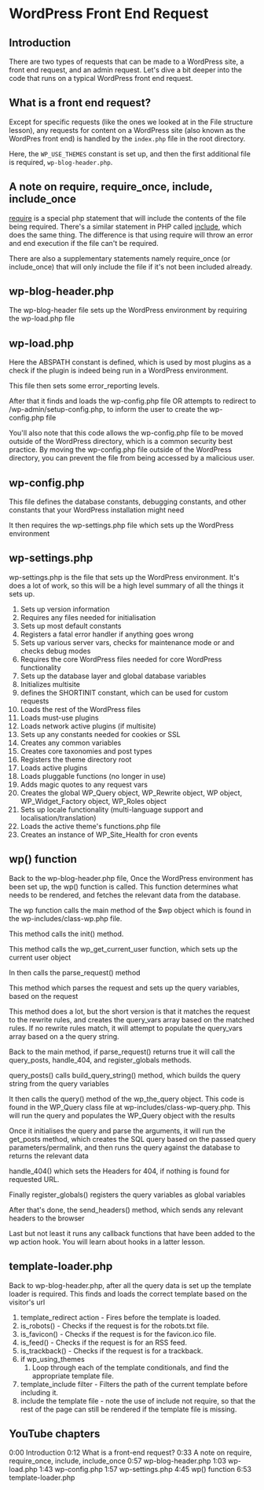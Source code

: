 # WordPress Front End Request

## Introduction

There are two types of requests that can be made to a WordPress site, a front end request, and an admin request. Let's dive a bit deeper into the code that runs on a typical WordPress front end request.

## What is a front end request?

Except for specific requests (like the ones we looked at in the File structure lesson), any requests for content on a WordPress site (also known as the WordPres front end)  is handled by the `index.php` file in the root directory.

Here, the `WP_USE_THEMES` constant is set up, and then the first additional file is required, `wp-blog-header.php`.

## A note on require, require_once, include, include_once

[require](https://www.php.net/manual/en/function.require.php) is a special php statement that will include the contents of the file being required. There's a similar statement in PHP called [include](https://www.php.net/manual/en/function.include.php), which does the same thing. The difference is that using require will throw an error and end execution if the file can't be required.

There are also a supplementary statements namely require_once (or include_once) that will only include the file if it's not been included already.

## wp-blog-header.php

The wp-blog-header file sets up the WordPress environment by requiring the wp-load.php file

## wp-load.php

Here the ABSPATH constant is defined, which is used by most plugins as a check if the plugin is indeed being run in a WordPress environment.

This file then sets some error_reporting levels.

After that it finds and loads the wp-config.php file OR attempts to redirect to /wp-admin/setup-config.php, to inform the user to create the wp-config.php file

You'll also note that this code allows the wp-config.php file to be moved outside of the WordPress directory, which is a common security best practice. By moving the wp-config.php file outside of the WordPress directory, you can prevent the file from being accessed by a malicious user.

## wp-config.php

This file defines the database constants, debugging constants, and other constants that your WordPress installation might need

It then requires the wp-settings.php file which sets up the WordPress environment

## wp-settings.php

wp-settings.php is the file that sets up the WordPress environment. It's does a lot of work, so this will be a high level summary of all the things it sets up.

1. Sets up version information
2. Requires any files needed for initialisation
3. Sets up most default constants
4. Registers a fatal error handler if anything goes wrong
5. Sets up various server vars, checks for maintenance mode or and checks debug modes
6. Requires the core WordPress files needed for core WordPress functionality
7. Sets up the database layer and global database variables
8. Initializes multisite
9. defines the SHORTINIT constant, which can be used for custom requests
10. Loads the rest of the WordPress files
11. Loads must-use plugins
12. Loads network active plugins (if multisite)
13. Sets up any constants needed for cookies or SSL
14. Creates any common variables
15. Creates core taxonomies and post types
16. Registers the theme directory root
17. Loads active plugins
18. Loads pluggable functions (no longer in use)
19. Adds magic quotes to any request vars
20. Creates the global WP_Query object, WP_Rewrite object, WP object, WP_Widget_Factory object, WP_Roles object
21. Sets up locale functionality (multi-language support and localisation/translation)
22. Loads the active theme's functions.php file
23. Creates an instance of WP_Site_Health for cron events

## wp() function

Back to the wp-blog-header.php file, Once the WordPress environment has been set up, the wp() function is called. This function determines what needs to be rendered, and fetches the relevant data from the database.

The wp function calls the main method of the $wp object which is found in the wp-includes/class-wp.php file.

This method calls the init() method.

This method calls the wp_get_current_user function, which sets up the current user object

In then calls the parse_request() method

This method which parses the request and sets up the query variables, based on the request

This method does a lot, but the short version is that it matches the request to the rewrite rules, and creates the query_vars array based on the matched rules. If no rewrite rules match, it will attempt to populate the query_vars array based on a the query string.

Back to the main method, if parse_request() returns true it will call the query_posts, handle_404, and register_globals methods.

query_posts() calls build_query_string() method, which builds the query string from the query variables

It then calls the query() method of the wp_the_query object. This code is found in the WP_Query class file at wp-includes/class-wp-query.php. This will run the query and populates the WP_Query object with the results

Once it initialises the query and parse the arguments, it will run the get_posts method, which creates the SQL query based on the passed query parameters/permalink, and then runs the query against the database to returns the relevant data

handle_404() which sets the Headers for 404, if nothing is found for requested URL.

Finally register_globals() registers the query variables as global variables

After that's done, the send_headers() method, which sends any relevant headers to the browser

Last but not least it runs any callback functions that have been added to the wp action hook. You will learn about hooks in a latter lesson.

## template-loader.php

Back to wp-blog-header.php, after all the query data is set up the template loader is required. This finds and loads the correct template based on the visitor's url

1. template_redirect action - Fires before the template is loaded.
2. is_robots() - Checks if the request is for the robots.txt file.
3. is_favicon() - Checks if the request is for the favicon.ico file.
4. is_feed() - Checks if the request is for an RSS feed.
5. is_trackback() - Checks if the request is for a trackback.
6. if wp_using_themes
    1. Loop through each of the template conditionals, and find the appropriate template file.
7. template_include filter - Filters the path of the current template before including it.
8. include the template file - note the use of include not require, so that the rest of the page can still be rendered if the template file is missing.


## YouTube chapters

0:00 Introduction
0:12 What is a front-end request?
0:33 A note on require, require_once, include, include_once
0:57 wp-blog-header.php
1:03 wp-load.php
1:43 wp-config.php
1:57 wp-settings.php
4:45 wp() function
6:53 template-loader.php
